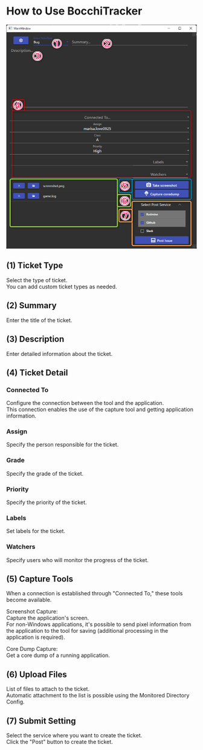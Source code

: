 # How to Use BocchiTracker

![BocchiTracker User Guide](/Documents/Resources/BocchiTracker_UserGuide.png)

## (1) Ticket Type

Select the type of ticket.<br>
You can add custom ticket types as needed.

## (2) Summary

Enter the title of the ticket.

## (3) Description

Enter detailed information about the ticket.

## (4) Ticket Detail

### Connected To

Configure the connection between the tool and the application.<br>
This connection enables the use of the capture tool and getting application information.

### Assign

Specify the person responsible for the ticket.

### Grade

Specify the grade of the ticket.

### Priority

Specify the priority of the ticket.

### Labels

Set labels for the ticket.

### Watchers

Specify users who will monitor the progress of the ticket.

## (5) Capture Tools

When a connection is established through "Connected To," these tools become available.<br>

Screenshot Capture:<br>
Capture the application's screen.<br>
For non-Windows applications, it's possible to send pixel information from the application to the tool for saving (additional processing in the application is required).

Core Dump Capture:<br>
Get a core dump of a running application.

## (6) Upload Files

List of files to attach to the ticket.<br>
Automatic attachment to the list is possible using the Monitored Directory Config.

## (7) Submit Setting

Select the service where you want to create the ticket.<br>
Click the "Post" button to create the ticket.